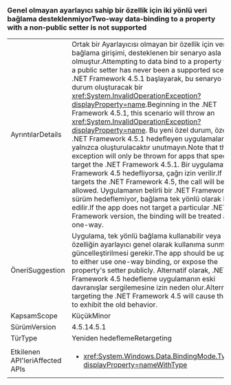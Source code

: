 ### <a name="two-way-data-binding-to-a-property-with-a-non-public-setter-is-not-supported"></a><span data-ttu-id="a2ef9-101">Genel olmayan ayarlayıcı sahip bir özellik için iki yönlü veri bağlama desteklenmiyor</span><span class="sxs-lookup"><span data-stu-id="a2ef9-101">Two-way data-binding to a property with a non-public setter is not supported</span></span>

|   |   |
|---|---|
|<span data-ttu-id="a2ef9-102">Ayrıntılar</span><span class="sxs-lookup"><span data-stu-id="a2ef9-102">Details</span></span>|<span data-ttu-id="a2ef9-103">Ortak bir Ayarlayıcısı olmayan bir özellik için veri bağlama girişimi, desteklenen bir senaryo asla olmuştur.</span><span class="sxs-lookup"><span data-stu-id="a2ef9-103">Attempting to data bind to a property without a public setter has never been a supported scenario.</span></span> <span data-ttu-id="a2ef9-104">.NET Framework 4.5.1 başlayarak, bu senaryo özel durum oluşturacak bir <xref:System.InvalidOperationException?displayProperty=name>.</span><span class="sxs-lookup"><span data-stu-id="a2ef9-104">Beginning in the .NET Framework 4.5.1, this scenario will throw an <xref:System.InvalidOperationException?displayProperty=name>.</span></span> <span data-ttu-id="a2ef9-105">Bu yeni özel durum, özellikle .NET Framework 4.5.1 hedefleyen uygulamalar için yalnızca oluşturulacaktır unutmayın.</span><span class="sxs-lookup"><span data-stu-id="a2ef9-105">Note that this new exception will only be thrown for apps that specifically target the .NET Framework 4.5.1.</span></span> <span data-ttu-id="a2ef9-106">Bir uygulamayı .NET Framework 4.5 hedefliyorsa, çağrı izin verilir.</span><span class="sxs-lookup"><span data-stu-id="a2ef9-106">If an app targets the .NET Framework 4.5, the call will be allowed.</span></span> <span data-ttu-id="a2ef9-107">Uygulamanın belirli bir .NET Framework sürüm hedeflemiyor, bağlama tek yönlü olarak kabul edilir.</span><span class="sxs-lookup"><span data-stu-id="a2ef9-107">If the app does not target a particular .NET Framework version, the binding will be treated as one-way.</span></span>|
|<span data-ttu-id="a2ef9-108">Öneri</span><span class="sxs-lookup"><span data-stu-id="a2ef9-108">Suggestion</span></span>|<span data-ttu-id="a2ef9-109">Uygulama, tek yönlü bağlama kullanabilir veya özelliğin ayarlayıcı genel olarak kullanıma sunmak için güncelleştirilmesi gerekir.</span><span class="sxs-lookup"><span data-stu-id="a2ef9-109">The app should be updated to either use one-way binding, or expose the property's setter publicly.</span></span> <span data-ttu-id="a2ef9-110">Alternatif olarak, .NET Framework 4.5 hedefleme uygulamanın eski davranışlar sergilemesine izin neden olur.</span><span class="sxs-lookup"><span data-stu-id="a2ef9-110">Alternatively, targeting the .NET Framework 4.5 will cause the app to exhibit the old behavior.</span></span>|
|<span data-ttu-id="a2ef9-111">Kapsam</span><span class="sxs-lookup"><span data-stu-id="a2ef9-111">Scope</span></span>|<span data-ttu-id="a2ef9-112">Küçük</span><span class="sxs-lookup"><span data-stu-id="a2ef9-112">Minor</span></span>|
|<span data-ttu-id="a2ef9-113">Sürüm</span><span class="sxs-lookup"><span data-stu-id="a2ef9-113">Version</span></span>|<span data-ttu-id="a2ef9-114">4.5.1</span><span class="sxs-lookup"><span data-stu-id="a2ef9-114">4.5.1</span></span>|
|<span data-ttu-id="a2ef9-115">Tür</span><span class="sxs-lookup"><span data-stu-id="a2ef9-115">Type</span></span>|<span data-ttu-id="a2ef9-116">Yeniden hedefleme</span><span class="sxs-lookup"><span data-stu-id="a2ef9-116">Retargeting</span></span>|
|<span data-ttu-id="a2ef9-117">Etkilenen API'leri</span><span class="sxs-lookup"><span data-stu-id="a2ef9-117">Affected APIs</span></span>|<ul><li><xref:System.Windows.Data.BindingMode.TwoWay?displayProperty=nameWithType></li></ul>|

